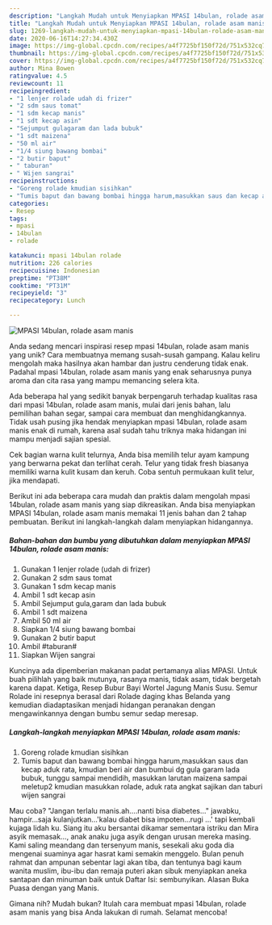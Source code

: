 ```yaml
---
description: "Langkah Mudah untuk Menyiapkan MPASI 14bulan, rolade asam manis, Bikin Ngiler"
title: "Langkah Mudah untuk Menyiapkan MPASI 14bulan, rolade asam manis, Bikin Ngiler"
slug: 1269-langkah-mudah-untuk-menyiapkan-mpasi-14bulan-rolade-asam-manis-bikin-ngiler
date: 2020-06-16T14:27:34.430Z
image: https://img-global.cpcdn.com/recipes/a4f7725bf150f72d/751x532cq70/mpasi-14bulan-rolade-asam-manis-foto-resep-utama.jpg
thumbnail: https://img-global.cpcdn.com/recipes/a4f7725bf150f72d/751x532cq70/mpasi-14bulan-rolade-asam-manis-foto-resep-utama.jpg
cover: https://img-global.cpcdn.com/recipes/a4f7725bf150f72d/751x532cq70/mpasi-14bulan-rolade-asam-manis-foto-resep-utama.jpg
author: Mina Bowen
ratingvalue: 4.5
reviewcount: 11
recipeingredient:
- "1 lenjer rolade udah di frizer"
- "2 sdm saus tomat"
- "1 sdm kecap manis"
- "1 sdt kecap asin"
- "Sejumput gulagaram dan lada bubuk"
- "1 sdt maizena"
- "50 ml air"
- "1/4 siung bawang bombai"
- "2 butir baput"
- " taburan"
- " Wijen sangrai"
recipeinstructions:
- "Goreng rolade kmudian sisihkan"
- "Tumis baput dan bawang bombai hingga harum,masukkan saus dan kecap aduk rata, kmudian beri air dan bumbui dg gula garam lada bubuk, tunggu sampai mendidih, masukkan larutan maizena sampai meletup2 kmudian masukkan rolade, aduk rata angkat sajikan dan taburi wijen sangrai"
categories:
- Resep
tags:
- mpasi
- 14bulan
- rolade

katakunci: mpasi 14bulan rolade 
nutrition: 226 calories
recipecuisine: Indonesian
preptime: "PT38M"
cooktime: "PT31M"
recipeyield: "3"
recipecategory: Lunch

---
```



![MPASI 14bulan, rolade asam manis](https://img-global.cpcdn.com/recipes/a4f7725bf150f72d/751x532cq70/mpasi-14bulan-rolade-asam-manis-foto-resep-utama.jpg)

Anda sedang mencari inspirasi resep mpasi 14bulan, rolade asam manis yang unik? Cara membuatnya memang susah-susah gampang. Kalau keliru mengolah maka hasilnya akan hambar dan justru cenderung tidak enak. Padahal mpasi 14bulan, rolade asam manis yang enak seharusnya punya aroma dan cita rasa yang mampu memancing selera kita.

Ada beberapa hal yang sedikit banyak berpengaruh terhadap kualitas rasa dari mpasi 14bulan, rolade asam manis, mulai dari jenis bahan, lalu pemilihan bahan segar, sampai cara membuat dan menghidangkannya. Tidak usah pusing jika hendak menyiapkan mpasi 14bulan, rolade asam manis enak di rumah, karena asal sudah tahu triknya maka hidangan ini mampu menjadi sajian spesial.

Cek bagian warna kulit telurnya, Anda bisa memilih telur ayam kampung yang berwarna pekat dan terlihat cerah. Telur yang tidak fresh biasanya memiliki warna kulit kusam dan keruh. Coba sentuh permukaan kulit telur, jika mendapati.


Berikut ini ada beberapa cara mudah dan praktis dalam mengolah mpasi 14bulan, rolade asam manis yang siap dikreasikan. Anda bisa menyiapkan MPASI 14bulan, rolade asam manis memakai 11 jenis bahan dan 2 tahap pembuatan. Berikut ini langkah-langkah dalam menyiapkan hidangannya.

<!--inarticleads1-->

##### Bahan-bahan dan bumbu yang dibutuhkan dalam menyiapkan MPASI 14bulan, rolade asam manis:

1. Gunakan 1 lenjer rolade (udah di frizer)
1. Gunakan 2 sdm saus tomat
1. Gunakan 1 sdm kecap manis
1. Ambil 1 sdt kecap asin
1. Ambil Sejumput gula,garam dan lada bubuk
1. Ambil 1 sdt maizena
1. Ambil 50 ml air
1. Siapkan 1/4 siung bawang bombai
1. Gunakan 2 butir baput
1. Ambil  #taburan#
1. Siapkan  Wijen sangrai


Kuncinya ada dipemberian makanan padat pertamanya alias MPASI. Untuk buah pilihlah yang baik mutunya, rasanya manis, tidak asam, tidak bergetah karena dapat. Ketiga, Resep Bubur Bayi Wortel Jagung Manis Susu. Semur Rolade ini resepnya berasal dari Rolade daging khas Belanda yang kemudian diadaptasikan menjadi hidangan peranakan dengan mengawinkannya dengan bumbu semur sedap meresap. 

<!--inarticleads2-->

##### Langkah-langkah menyiapkan MPASI 14bulan, rolade asam manis:

1. Goreng rolade kmudian sisihkan
1. Tumis baput dan bawang bombai hingga harum,masukkan saus dan kecap aduk rata, kmudian beri air dan bumbui dg gula garam lada bubuk, tunggu sampai mendidih, masukkan larutan maizena sampai meletup2 kmudian masukkan rolade, aduk rata angkat sajikan dan taburi wijen sangrai


Mau coba? &#34;Jangan terlalu manis.ah….nanti bisa diabetes…&#34; jawabku, hampir…saja kulanjutkan…&#39;kalau diabet bisa impoten…rugi …&#39; tapi kembali kujaga lidah ku. Siang itu aku bersantai dikamar sementara istriku dan Mira asyik memasak…, anak anaku juga asyik dengan urusan mereka masing. Kami saling meandang dan tersenyum manis, sesekali aku goda dia mengenai suaminya agar hasrat kami semakin menggelo. Bulan penuh rahmat dan ampunan sebentar lagi akan tiba, dan tentunya bagi kaum wanita muslim, ibu-ibu dan remaja puteri akan sibuk menyiapkan aneka santapan dan minuman baik untuk Daftar Isi: sembunyikan. Alasan Buka Puasa dengan yang Manis. 

Gimana nih? Mudah bukan? Itulah cara membuat mpasi 14bulan, rolade asam manis yang bisa Anda lakukan di rumah. Selamat mencoba!
